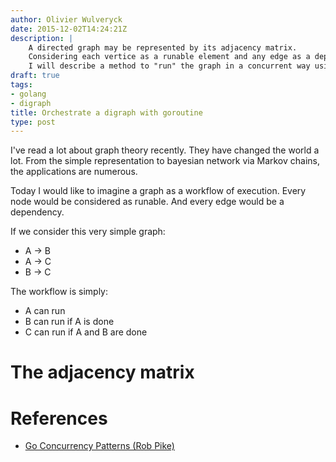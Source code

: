 ```yaml
---
author: Olivier Wulveryck
date: 2015-12-02T14:24:21Z
description: |
    A directed graph may be represented by its adjacency matrix.
    Considering each vertice as a runable element and any edge as a dependency,
    I will describe a method to "run" the graph in a concurrent way using goalang's goroutine
draft: true
tags:
- golang
- digraph
title: Orchestrate a digraph with goroutine
type: post
---
```


I've read a lot about graph theory recently.
They have changed the world a lot. From the simple representation to bayesian network via Markov chains, the applications are numerous.

Today I would like to imagine a graph as a workflow of execution. Every node would be considered as runable. And every  edge would be a dependency.

If we consider this very simple graph:

* A -> B
* A -> C
* B -> C

The workflow is simply: 

* A can run
* B can run if A is done
* C can run if A and B are done

# The adjacency matrix



# References

* [Go Concurrency Patterns (Rob Pike)](https://talks.golang.org/2012/concurrency.slide)

